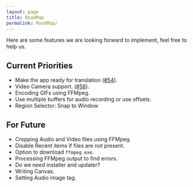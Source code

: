 ```yaml
---
layout: page
title: RoadMap
permalink: RoadMap/
---
```


Here are some features we are looking forward to implement, feel free to help us.

## Current Priorities
- Make the app ready for translation ([#54](https://github.com/MathewSachin/Captura/pull/54)).
- Video Camera support. ([#58](https://github.com/MathewSachin/Captura/pull/58)).
- Encoding GIFs using FFMpeg.
- Use multiple buffers for audio recording or use offsets.
- Region Selector: Snap to Window

## For Future
- Cropping Audio and Video files using FFMpeg.
- Disable Recent items if files are not present.
- Option to download `ffmpeg.exe`.
- Processing FFMpeg output to find errors.
- Do we need installer and updater?
- Writing Canvas.
- Setting Audio image tag.